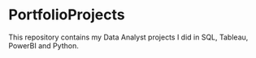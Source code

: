 # PortfolioProjects

This repository contains my Data Analyst projects I did in SQL, Tableau, PowerBI and Python. 
